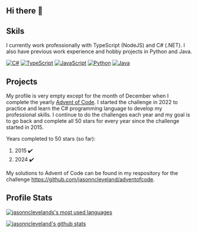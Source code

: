 ## Hi there 👋

<!--
**jasonncleveland/jasonncleveland** is a ✨ _special_ ✨ repository because its `README.md` (this file) appears on your GitHub profile.

Here are some ideas to get you started:

- 🔭 I’m currently working on ...
- 🌱 I’m currently learning ...
- 👯 I’m looking to collaborate on ...
- 🤔 I’m looking for help with ...
- 💬 Ask me about ...
- 📫 How to reach me: ...
- 😄 Pronouns: ...
- ⚡ Fun fact: ...
-->

## Skils

I currently work professionally with TypeScript (NodeJS) and C# (.NET). I also have previous work experience and hobby projects in Python and Java.

[![C#](https://cdn.jsdelivr.net/npm/programming-languages-logos/src/csharp/csharp_32x32.png)](https://learn.microsoft.com/en-us/dotnet/csharp/)
[![TypeScript](https://cdn.jsdelivr.net/npm/programming-languages-logos/src/typescript/typescript_32x32.png)](https://www.typescriptlang.org/)
[![JavaScript](https://cdn.jsdelivr.net/npm/programming-languages-logos/src/javascript/javascript_32x32.png)](https://www.javascript.com/)
[![Python](https://cdn.jsdelivr.net/npm/programming-languages-logos/src/python/python_32x32.png)](https://www.python.org/)
[![Java](https://cdn.jsdelivr.net/npm/programming-languages-logos/src/java/java_32x32.png)](https://www.java.com/)

## Projects

My profile is very empty except for the month of December when I complete the yearly [Advent of Code](https://adventofcode.com/).
I started the challenge in 2022 to practice and learn the C# programming language to develop my professional skills.
I continue to do the challenges each year and my goal is to go back and complete all 50 stars for every year since the challenge started in 2015.

Years completed to 50 stars (so far):
1. 2015 ✔️
2. 2024 ✔️

My solutions to Advent of Code can be found in my respository for the challenge https://github.com/jasonncleveland/adventofcode.

## Profile Stats

[![jasonnclevelands's most used languages](https://github-readme-stats.vercel.app/api/top-langs?username=jasonncleveland&count_private=true&show_icons=true&hide_border=true&langs_count=10&layout=compact&bg_color=00000000&text_color=27e8a7&hide=GLSL,HLSL,ShaderLab&exclude_repo=MagicRealm)](https://github.com/anuraghazra/github-readme-stats)

[![jasonncleveland's github stats](https://github-readme-stats.vercel.app/api?username=jasonncleveland&count_private=true&show_icons=true&hide_border=true&custom_title=GitHub%20Stats&bg_color=00000000&text_color=27e8a7)](https://github.com/anuraghazra/github-readme-stats)
